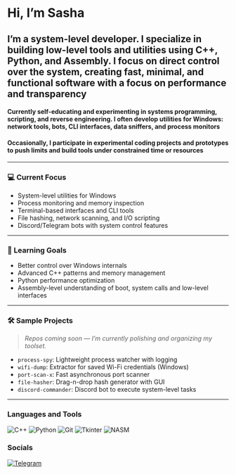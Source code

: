# Hi, I’m Sasha

## I’m a system-level developer. I specialize in building low-level tools and utilities using C++, Python, and Assembly. I focus on direct control over the system, creating fast, minimal, and functional software with a focus on performance and transparency

#### Currently self-educating and experimenting in systems programming, scripting, and reverse engineering. I often develop utilities for Windows: network tools, bots, CLI interfaces, data sniffers, and process monitors

#### Occasionally, I participate in experimental coding projects and prototypes to push limits and build tools under constrained time or resources

---

### 💻 Current Focus

- System-level utilities for Windows
- Process monitoring and memory inspection
- Terminal-based interfaces and CLI tools
- File hashing, network scanning, and I/O scripting
- Discord/Telegram bots with system control features

---

### 🧠 Learning Goals

- Better control over Windows internals
- Advanced C++ patterns and memory management
- Python performance optimization
- Assembly-level understanding of boot, system calls and low-level interfaces

---

### 🛠 Sample Projects

> _Repos coming soon — I’m currently polishing and organizing my toolset._

- `process-spy`: Lightweight process watcher with logging
- `wifi-dump`: Extractor for saved Wi-Fi credentials (Windows)
- `port-scan-x`: Fast asynchronous port scanner
- `file-hasher`: Drag-n-drop hash generator with GUI
- `discord-commander`: Discord bot to execute system-level tasks

---

### Languages and Tools  
![C++](https://img.shields.io/badge/-C++-090909?style=for-the-badge&logo=c%2b%2b&logoColor=6296CC)
![Python](https://img.shields.io/badge/-Python-090909?style=for-the-badge&logo=python&logoColor=#F0E68C)
![Git](https://img.shields.io/badge/-Git-090909?style=for-the-badge&logo=git&logoColor=#F0E68C)
![Tkinter](https://img.shields.io/badge/-Tkinter-090909?style=for-the-badge&logo=python&logoColor=FFDD00)
![NASM](https://img.shields.io/badge/-NASM-090909?style=for-the-badge&logo=asm-6502&logoColor=FF6347)

### Socials
[![Telegram](https://img.shields.io/badge/-Telegram-090909?style=for-the-badge&logo=telegram&logoColor=27A0D9)](https://t.me/ogrozok)
